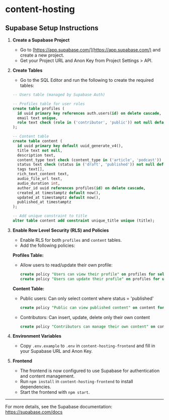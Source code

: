 # content-hosting

## Supabase Setup Instructions

1. **Create a Supabase Project**
   - Go to [https://app.supabase.com/](https://app.supabase.com/) and create a new project.
   - Get your Project URL and Anon Key from Project Settings > API.

2. **Create Tables**
   - Go to the SQL Editor and run the following to create the required tables:


   ```sql
   -- Users table (managed by Supabase Auth)

   -- Profiles table for user roles
   create table profiles (
     id uuid primary key references auth.users(id) on delete cascade,
     email text unique,
     role text check (role in ('contributor', 'public')) not null default 'public'
   );

   -- Content table
   create table content (
     id uuid primary key default uuid_generate_v4(),
     title text not null,
     description text,
     content_type text check (content_type in ('article', 'podcast')) not null,
     status text check (status in ('draft', 'published')) not null default 'draft',
     tags text[],
     rich_text_content text,
     audio_file_url text,
     audio_duration int,
     author_id uuid references profiles(id) on delete cascade,
     created_at timestamptz default now(),
     updated_at timestamptz default now(),
     published_at timestamptz
   );

   -- Add unique constraint to title
   alter table content add constraint unique_title unique (title);
   ```

3. **Enable Row Level Security (RLS) and Policies**
   - Enable RLS for both `profiles` and `content` tables.
   - Add the following policies:

   **Profiles Table:**
   - Allow users to read/update their own profile:
     ```sql
     create policy "Users can view their profile" on profiles for select using (auth.uid() = id);
     create policy "Users can update their profile" on profiles for update using (auth.uid() = id);
     ```

   **Content Table:**
   - Public users: Can only select content where status = 'published'
     ```sql
     create policy "Public can view published content" on content for select using (status = 'published');
     ```
   - Contributors: Can insert, update, delete only their own content
     ```sql
     create policy "Contributors can manage their own content" on content for all using (author_id = auth.uid());
     ```

4. **Environment Variables**
   - Copy `.env.example` to `.env` in `content-hosting-frontend` and fill in your Supabase URL and Anon Key.

5. **Frontend**
   - The frontend is now configured to use Supabase for authentication and content management.
   - Run `npm install` in `content-hosting-frontend` to install dependencies.
   - Start the frontend with `npm start`.

---
For more details, see the Supabase documentation: https://supabase.com/docs
